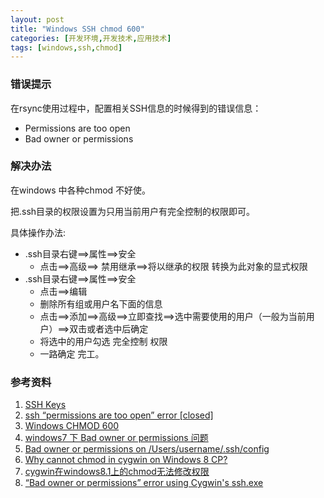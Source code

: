 ```yaml
---
layout: post
title: "Windows SSH chmod 600"
categories: [开发环境,开发技术,应用技术]
tags: [windows,ssh,chmod]
---
```


### 错误提示

在rsync使用过程中，配置相关SSH信息的时候得到的错误信息：

+ Permissions are too open
+ Bad owner or permissions

### 解决办法

在windows 中各种chmod 不好使。

把.ssh目录的权限设置为只用当前用户有完全控制的权限即可。

具体操作办法:

+ .ssh目录右键==>属性==>安全
  + 点击==>高级==> 禁用继承==>将以继承的权限 转换为此对象的显式权限
+ .ssh目录右键==>属性==>安全
  + 点击==>编辑
  + 删除所有组或用户名下面的信息
  + 点击==>添加==>高级==>立即查找==>选中需要使用的用户（一般为当前用户）==>双击或者选中后确定
  + 将选中的用户勾选 完全控制 权限
  + 一路确定 完工。



### 参考资料

1. [SSH Keys](http://bodhizazen.net/Tutorials/SSH_keys)
2. [ssh “permissions are too open” error [closed]](http://stackoverflow.com/questions/9270734/ssh-permissions-are-too-open-error)
3. [Windows CHMOD 600](http://stackoverflow.com/questions/5264595/windows-chmod-600)
4. [windows7 下 Bad owner or permissions 问题](http://wenzhixin.net.cn/2014/01/15/windows7_rsync_error)
5. [Bad owner or permissions on /Users/username/.ssh/config](https://github.com/ddollar/heroku-accounts/issues/15)
6. [Why cannot chmod in cygwin on Windows 8 CP?](http://stackoverflow.com/questions/9561759/why-cannot-chmod-in-cygwin-on-windows-8-cp)
7. [cygwin在windows8.1上的chmod无法修改权限](http://zengrong.net/post/2048.htm)
8. [“Bad owner or permissions” error using Cygwin's ssh.exe](http://superuser.com/questions/348694/bad-owner-or-permissions-error-using-cygwins-ssh-exe)